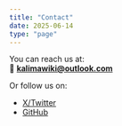 ```yaml
---
title: "Contact"
date: 2025-06-14
type: "page"
---
```


You can reach us at:  
📧 **kalimawiki@outlook.com**

Or follow us on:

- [X/Twitter](https://twitter.com/kalimawiki)
- [GitHub](https://github.com/kalimawiki)
